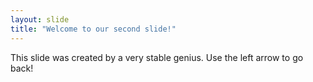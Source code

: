 ```yaml
---
layout: slide
title: "Welcome to our second slide!"
---
```

This slide was created by a very stable genius.
Use the left arrow to go back!
